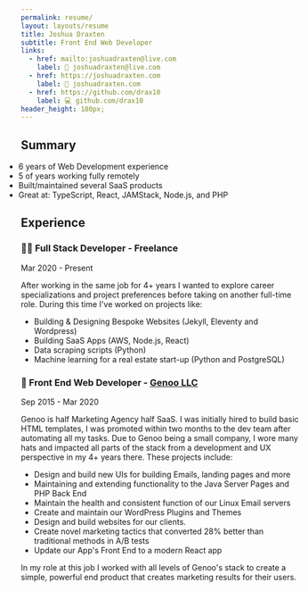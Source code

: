 ```yaml
---
permalink: resume/
layout: layouts/resume
title: Joshua Draxten
subtitle: Front End Web Developer
links:
  - href: mailto:joshuadraxten@live.com
    label: 📧 joshuadraxten@live.com
  - href: https://joshuadraxten.com
    label: 🔗 joshuadraxten.com
  - href: https://github.com/drax10
    label: 💻 github.com/drax10
header_height: 180px;
---
```


## Summary

- 6 years of Web Development experience
- 5 of years working fully remotely
- Built/maintained several SaaS products
- Great at: TypeScript, React, JAMStack, Node.js, and PHP

## Experience

<div class="job-header">
  <h3>👨‍💻 Full Stack Developer - Freelance</h3>
  <p>Mar 2020 - Present</p>
</div>

After working in the same job for 4+ years I wanted to explore career specializations and project preferences before taking on another full-time role. During this time I've worked on projects like:

- Building &amp; Designing Bespoke Websites (Jekyll, Eleventy and Wordpress)
- Building SaaS Apps (AWS, Node.js, React)
- Data scraping scripts (Python)
- Machine learning for a real estate start-up (Python and PostgreSQL)

<div class="job-header">
  <h3>🦊 Front End Web Developer - <a href="https://genoo.com">Genoo LLC</a></h3>
  <p>Sep 2015 - Mar 2020</p>
</div>

Genoo is half Marketing Agency half SaaS. I was initially hired to build basic HTML templates, I was promoted within two months to the dev team after automating all my tasks. Due to Genoo being a small company, I wore many hats and impacted all parts of the stack from a development and UX perspective in my 4+ years there. These projects include:

- Design and build new UIs for building Emails, landing pages and more
- Maintaining and extending functionality to the Java Server Pages and PHP Back End
- Maintain the health and consistent function of our Linux Email servers
- Create and maintain our WordPress Plugins and Themes
- Design and build websites for our clients.
- Create novel marketing tactics that converted 28% better than traditional methods in A/B tests
- Update our App's Front End to a modern React app

In my role at this job I worked with all levels of Genoo's stack to create a simple, powerful end product that creates marketing results for their users.

<style scoped>
  /* Don't indent the summary bullets */
  ul:first-of-type {
    margin-left: -28px;
  }
</style>

